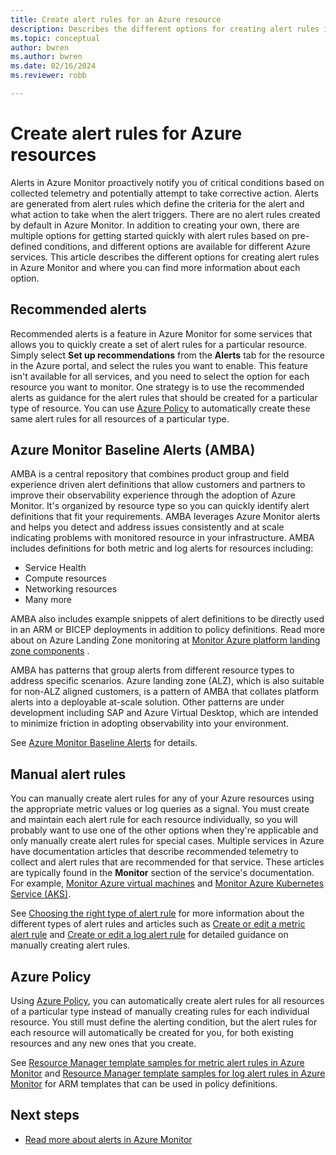 ```yaml
---
title: Create alert rules for an Azure resource
description: Describes the different options for creating alert rules in Azure Monitor and where you can find more information about each option.
ms.topic: conceptual
author: bwren
ms.author: bwren
ms.date: 02/16/2024
ms.reviewer: robb

---
```


# Create alert rules for Azure resources
Alerts in Azure Monitor proactively notify you of critical conditions based on collected telemetry and potentially attempt to take corrective action. Alerts are generated from alert rules which define the criteria for the alert and what action to take when the alert triggers. There are no alert rules created by default in Azure Monitor. In addition to creating your own, there are multiple options for getting started quickly with alert rules based on pre-defined conditions, and different options are available for different Azure services. This article describes the different options for creating alert rules in Azure Monitor and where you can find more information about each option.


## Recommended alerts
Recommended alerts is a feature in Azure Monitor for some services that allows you to quickly create a set of alert rules for a particular resource. Simply select **Set up recommendations** from the **Alerts** tab for the resource in the Azure portal, and select the rules you want to enable. This feature isn't available for all services, and you need to select the option for each resource you want to monitor. One strategy is to use the recommended alerts as guidance for the alert rules that should be created for a particular type of resource. You can use [Azure Policy](#azure-policy) to automatically create these same alert rules for all resources of a particular type.


## Azure Monitor Baseline Alerts (AMBA)
AMBA is a central repository that combines product group and field experience driven alert definitions that allow customers and partners to improve their observability experience through the adoption of Azure Monitor. It's organized by resource type so you can quickly identify alert definitions that fit your requirements. AMBA leverages Azure Monitor alerts and helps you detect and address issues consistently and at scale indicating problems with monitored resource in your infrastructure. AMBA includes definitions for both metric and log alerts for resources including:

- Service Health
- Compute resources
- Networking resources
- Many more

AMBA also includes example snippets of alert definitions to be directly used in an ARM or BICEP deployments in addition to policy definitions. Read more about on Azure Landing Zone monitoring at [Monitor Azure platform landing zone components](/azure/cloud-adoption-framework/ready/landing-zone/design-area/management-monitor#azure-landing-zone-monitoring-guidance) .

AMBA has patterns that group alerts from different resource types to address specific scenarios. Azure landing zone (ALZ), which is also suitable for non-ALZ aligned customers, is a pattern of AMBA that collates platform alerts into a deployable at-scale solution. Other patterns are under development including SAP and Azure Virtual Desktop, which are intended to minimize friction in adopting observability into your environment. 

See [Azure Monitor Baseline Alerts](https://aka.ms/amba) for details.

## Manual alert rules
You can manually create alert rules for any of your Azure resources using the appropriate metric values or log queries as a signal. You must create and maintain each alert rule for each resource individually, so you will probably want to use one of the other options when they're applicable and only manually create alert rules for special cases. Multiple services in Azure have documentation articles that describe recommended telemetry to collect and alert rules that are recommended for that service. These articles are typically found in the **Monitor** section of the service's documentation. For example, [Monitor Azure virtual machines](../../virtual-machines/monitor-vm.md) and [Monitor Azure Kubernetes Service (AKS)](/azure/aks/monitor-aks).

See [Choosing the right type of alert rule](./alerts-types.md) for more information about the different types of alert rules and articles such as [Create or edit a metric alert rule](./alerts-create-metric-alert-rule.yml) and [Create or edit a log alert rule](./alerts-create-log-alert-rule.md) for detailed guidance on manually creating alert rules.

## Azure Policy
Using [Azure Policy](../../governance/policy/overview.md), you can automatically create alert rules for all resources of a particular type instead of manually creating rules for each individual resource. You still must define the alerting condition, but the alert rules for each resource will automatically be created for you, for both existing resources and any new ones that you create.

See [Resource Manager template samples for metric alert rules in Azure Monitor](./resource-manager-alerts-metric.md) and [Resource Manager template samples for log alert rules in Azure Monitor](./resource-manager-alerts-log.md) for ARM templates that can be used in policy definitions.

## Next steps

- [Read more about alerts in Azure Monitor](./alerts-overview.md)